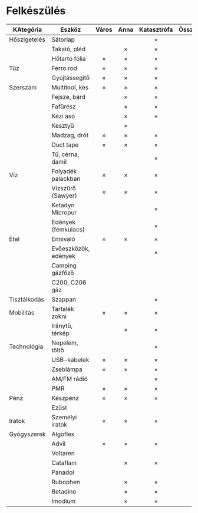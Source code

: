 # Felkészülés

| KAtegória    | Eszköz                  | Város | Anna | Katasztrófa | Összeomlás |
|--------------|-------------------------|:-----:|:----:|:-----------:|:----------:|
| Hőszigetelés | Sátorlap                |       |      | ×           | ×          |
|              | Takató, pléd            |       | ×    | ×           | ×          |
|              | Hőtartó fólia           | ×     | ×    | ×           | ×          |
| Tűz          | Ferro rod               | ×     | ×    | ×           | ×          |
|              | Gyújtássegítő           | ×     | ×    | ×           | ×          |
| Szerszám     | Multitool, kés          | ×     | ×    | ×           | ×          |
|              | Fejsze, bárd            |       | ×    | ×           | ×          |
|              | Fafűrész                |       | ×    | ×           | ×          |
|              | Kézi ásó                |       | ×    | ×           | ×          |
|              | Kesztyű                 |       | ×    |             | ×          |
|              | Madzag, drót            | ×     | ×    | ×           | ×          |
|              | Duct tape               | ×     | ×    | ×           | ×          |
|              | Tű, cérna, damil        |       |      | ×           | ×          |
| Víz          | Folyadék palackban      | ×     | ×    | ×           | ×          |
|              | Vízszűrő (Sawyer)       | ×     | ×    | ×           | ×          |
|              | Ketadyn Micropur        |       |      | ×           | ×          |
|              | Edények (fémkulacs)     |       |      | ×           | ×          |
| Étel         | Ennivaló                | ×     | ×    | ×           | ×          |
|              | Evőeszközök, edények    |       |      | ×           | ×          |
|              | Camping gázfőző         |       |      |             | ×          |
|              | C200, C206 gáz          |       |      |             | ×          |
| Tisztálkodás | Szappan                 |       |      | ×           | ×          |
| Mobilitás    | Tartalék zokni          | ×     | ×    | ×           | ×          |
|              | Iránytű, térkép         |       | ×    | ×           | ×          |
| Technológia  | Nepelem, töltő          |       |      | ×           | ×          |
|              | USB-kábelek             | ×     | ×    | ×           | ×          |
|              | Zseblámpa               | ×     | ×    | ×           | ×          |
|              | AM/FM rádió             |       |      | ×           | ×          |
|              | PMR                     | ×     | ×    | ×           | ×          |
| Pénz         | Készpénz                | ×     | ×    | ×           | ×          |
|              | Ezüst                   |       |      |             | ×          |
| Iratok       | Személyi iratok         | ×     | ×    | ×           | ×          |
| Gyógyszerek  | Algoflex                |       |      |             | ×          |
|              | Advil                   | ×     | ×    | ×           | ×          |
|              | Voltaren                |       |      |             | ×          |
|              | Cataflam                |       | ×    | ×           | ×          |
|              | Panadol                 |       |      |             | ×          |
|              | Rubophen                |       | ×    | ×           | ×          |
|              | Betadine                |       | ×    | ×           | ×          |
|              | Imodium                 |       | ×    | ×           | ×          |
